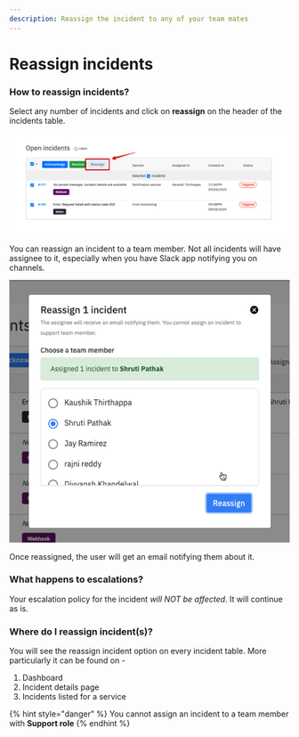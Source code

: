 ```yaml
---
description: Reassign the incident to any of your team mates
---
```


# Reassign incidents

### How to reassign incidents?

Select any number of incidents and click on **reassign** on the header of the incidents table. 

![Reassign button on incidents table](../.gitbook/assets/reassign-button.png)

You can reassign an incident to a team member. Not all incidents will have assignee to it, especially when you have Slack app notifying you on channels.

![Reassigned incident](../.gitbook/assets/image%20%2864%29.png)

Once reassigned, the user will get an email notifying them about it. 

### What happens to escalations?

Your escalation policy for the incident _will NOT be affected_. It will continue as is. 

### Where do I reassign incident\(s\)?

You will see the reassign incident option on every incident table. More particularly it can be found on -

1. Dashboard
2. Incident details page
3. Incidents listed for a service

{% hint style="danger" %}
You cannot assign an incident to a team member with **Support role**
{% endhint %}

